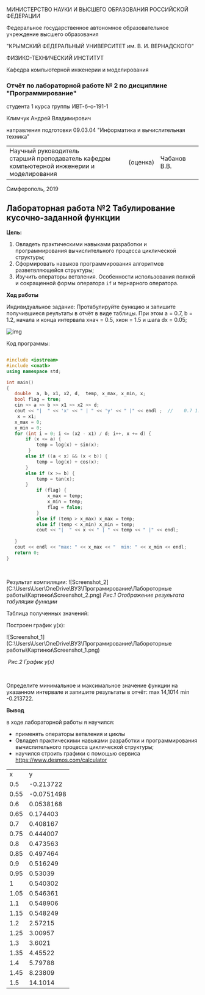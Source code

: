 МИНИСТЕРСТВО НАУКИ  И ВЫСШЕГО ОБРАЗОВАНИЯ РОССИЙСКОЙ ФЕДЕРАЦИИ  

Федеральное государственное автономное образовательное учреждение высшего образования  

"КРЫМСКИЙ ФЕДЕРАЛЬНЫЙ УНИВЕРСИТЕТ им. В. И. ВЕРНАДСКОГО"  

ФИЗИКО-ТЕХНИЧЕСКИЙ ИНСТИТУТ  

Кафедра компьютерной инженерии и моделирования



### Отчёт по лабораторной работе № 2 по дисциплине "Программирование"

студента 1 курса группы  ИВТ-б-о-191-1  

Климчук Андрей Владимирович 

направления подготовки  09.03.04 "Информатика и вычислительная техника" 

<table>
<tr><td>Научный руководитель<br/> старший преподаватель кафедры<br/> компьютерной 
инженерии и моделирования</td>
<td>(оценка)</td>
<td>Чабанов В.В.</td>
</tr>
</table>

Симферополь, 2019

## Лабораторная работа №2 Табулирование кусочно-заданной функции

**Цель:**

1. Овладеть практическими навыками разработки и программирования вычислительного процесса циклической структуры;
2. Сформировать навыков программирования алгоритмов разветвляющейся структуры;
3. Изучить операторы ветвления. Особенности использования полной и сокращенной формы оператора `if` и тернарного оператора.

**Ход работы**

Индивидуальное задание: Протабулируйте функцию и запишите получившиеся реультаты в отчёт в виде таблицы. При этом a = 0.7, b = 1.2, начала и конца интервала хнач = 0.5, xкон = 1.5 и шага dx = 0.05;

![img](http://cpp.codelearn.ru/lab/lab2pic/pic3.png)

Код программы:

 ``` c++

#include <iostream>
#include <cmath>
using namespace std;

int main()
{
	double  a, b, x1, x2, d,  temp, x_max, x_min, x;
	bool flag = true;
	cin >> a >> b >> x1 >> x2 >> d;
	cout << "|  " << 'x' << " | " << 'y' << " |" << endl ;  //    0.7 1.2 0.5 1.5 0.05
	 x = x1;
	x_max = 0;
	x_min = 0;
	for (int i = 0; i <= (x2 - x1) / d; i++, x += d) {
		if (x <= a) {
			temp = log(x) + sin(x);
		 }
		else if ((a < x) && (x < b)) {
			temp = log(x) + cos(x);
		}
		else if (x >= b) {
			temp = tan(x);
        }
			if (flag) {
				x_max = temp;
				x_min = temp;
				flag = false;
			}
			else if (temp > x_max) x_max = temp;
			else if (temp < x_min) x_min = temp;
			cout << "|  " << x << " | " << temp << " |" << endl;
		
	}
	cout << endl << "max: " << x_max << "  min: " << x_min << endl;
	return 0;
}
 ```

​                                                                              

 Результат компиляции:          ![Screenshot_2](C:\Users\User\OneDrive\ВУЗ\Програмирование\Лабороторные работы\Картинки\Screenshot_2.png)       				*Рис.1 Отображение результата табуляции функции*





Таблица полученных значений:

<table>
    <tr>
        <td>x</td>
        <td>y</td>
    </tr>
     <tr>
        <td>0.5</td>
        <td>-0.213722</td>
    </tr> 
    <tr>
        <td>0.55</td>
        <td>-0.0751498</td>
    </tr>
     <tr>
        <td>0.6</td>
        <td>0.0538168</td>
    </tr>
     <tr>
        <td>0.65</td>
        <td>0.174403</td>
    </tr>
     <tr>
        <td>0.7</td>
        <td>0.408167</td>
    </tr>
     <tr>
        <td>0.75</td>
        <td>0.444007</td>
    </tr>
     <tr>
        <td>0.8</td>
        <td>0.473563</td>
    </tr>
    	<tr>
    <td>0.85</td>
    <td>0.497464</td>
	</tr>
	 <tr>
    <td>0.9</td>
    <td>0.516249</td>
	</tr>
	 <tr>
    <td>0.95</td>
    <td>0.53039</td>
</tr>
 <tr>
    <td>1</td>
    <td>0.540302</td>
</tr>
<tr>
    <td>1.05</td>
    <td>0.546361</td>
</tr>
<tr>
    <td>1.1</td>
    <td>0.548906</td>
</tr>
<tr>
    <td>1.15</td>
    <td>0.548249</td>
</tr>
<tr>
	<td> 1.2</td>
	<td>2.57215</td>
</tr>
<tr>
    <td>1.25</td>
    <td>3.00957</td>
</tr>
<tr>
    <td>  1.3</td>
    <td>3.6021</td>
</tr>
<tr>
    <td>1.35</td>
    <td>4.45522</td>
</tr>
<tr>
    <td>1.4</td>
    <td>5.79788</td>
</tr>
<tr>
    <td>1.45</td>
    <td>8.23809</td>
</tr>
<tr>
    <td>1.5</td>
    <td>14.1014</td>
</tr>

Построен график y(x):

![Screenshot_1](C:\Users\User\OneDrive\ВУЗ\Програмирование\Лабороторные работы\Картинки\Screenshot_1.png)

​																				*Рис.2 График y(x)*

​			

Определите минимальное и максимальное значение функции на указанном интервале и запишите результаты в отчёт: max 14,1014 min -0.213722.

**Вывод**

 в ходе лабораторной работы я научился: 

- применять операторы ветвления и циклы 
- Овладел практическими навыками разработки и программирования вычислительного процесса циклической структуры;
- научился строить графики с помощью сервиса https://www.desmos.com/calculator